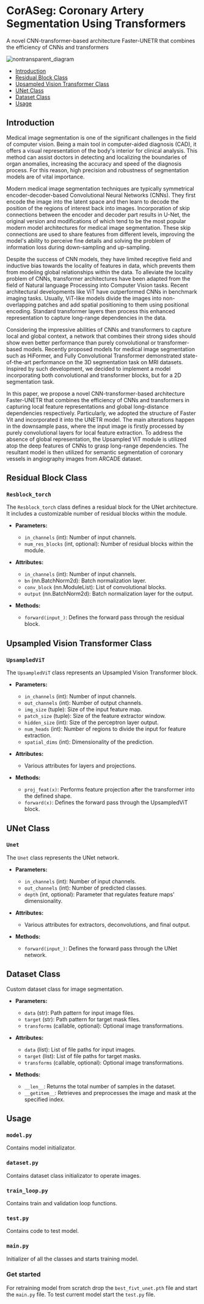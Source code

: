 # CorASeg: Coronary Artery Segmentation Using Transformers

 A novel CNN-transformer-based architecture Faster-UNETR that combines the efficiency of CNNs and transformers


![nontransparent_diagram](https://github.com/Kamipedia/AI701/assets/91109627/20962dc5-e9bd-4ccb-9b5c-7231749a5665)


- [Introduction](#introduction)
- [Residual Block Class](#residual-block-class)
- [Upsampled Vision Transformer Class](#upsampled-vision-transformer-class)
- [UNet Class](#unet-class)
- [Dataset Class](#dataset-class)
- [Usage](#usage)

## Introduction

Medical image segmentation is one of the significant challenges in the field of computer vision. Being a main tool in computer-aided diagnosis (CAD), it offers a visual representation of the body's interior for clinical analysis. This method can assist doctors in detecting and localizing the boundaries of organ anomalies, increasing the accuracy and speed of the diagnosis process. For this reason, high precision and robustness of segmentation models are of vital importance.

Modern medical image segmentation techniques are typically symmetrical encoder-decoder-based Convolutional Neural Networks (CNNs). They first encode the image into the latent space and then learn to decode the position of the regions of interest back into images. Incorporation of skip connections between the encoder and decoder part results in U-Net, the original version and modifications of which tend to be the most popular modern model architectures for medical image segmentation. These skip connections are used to share features from different levels, improving the model's ability to perceive fine details and solving the problem of information loss during down-sampling and up-sampling.  

Despite the success of CNN models, they have limited receptive field and inductive bias towards the locality of features in data, which prevents them from modeling global relationships within the data. To alleviate the locality problem of CNNs, transformer architectures have been adapted from the field of Natural language Processing into Computer Vision tasks. Recent architectural developments like ViT have outperformed CNNs in benchmark imaging tasks. Usually, ViT-like models divide the images into non-overlapping patches and add spatial positioning to them using positional encoding. Standard transformer layers then process this enhanced representation to capture long-range dependencies in the data. 

Considering the impressive abilities of CNNs and transformers to capture local and global context, a network that combines their strong sides should show even better performance than purely convolutional or transformer-based models. Recently proposed models for medical image segmentation such as HiFormer, and Fully Convolutional Transformer  demonstrated state-of-the-art performance on the 3D segmentation task on MRI datasets. Inspired by such development, we decided to implement a model incorporating both convolutional and transformer blocks, but for a 2D segmentation task. 

In this paper, we propose a novel CNN-transformer-based architecture Faster-UNETR that combines the efficiency of CNNs and transformers in capturing local feature representations and global long-distance dependencies respectively. Particularly, we adopted the structure of Faster Vit and incorporated it into the UNETR model. The main alterations happen in the downsample pass, where the input image is firstly processed by purely convolutional layers for local feature extraction. To address the absence of global representation, the Upsampled ViT module is utilized atop the deep features of CNNs to grasp long-range dependencies. The resultant model is then utilized for semantic segmentation of coronary vessels in angiography images from ARCADE dataset.

## Residual Block Class

### `Resblock_torch`

The `Resblock_torch` class defines a residual block for the UNet architecture. It includes a customizable number of residual blocks within the module.

- **Parameters:**
  - `in_channels` (int): Number of input channels.
  - `num_res_blocks` (int, optional): Number of residual blocks within the module.

- **Attributes:**
  - `in_channels` (int): Number of input channels.
  - `bn` (nn.BatchNorm2d): Batch normalization layer.
  - `conv_block` (nn.ModuleList): List of convolutional blocks.
  - `output` (nn.BatchNorm2d): Batch normalization layer for the output.

- **Methods:**
  - `forward(input_)`: Defines the forward pass through the residual block.

## Upsampled Vision Transformer Class

### `UpsampledViT`

The `UpsampledViT` class represents an Upsampled Vision Transformer block.

- **Parameters:**
  - `in_channels` (int): Number of input channels.
  - `out_channels` (int): Number of output channels.
  - `img_size` (tuple): Size of the input feature map.
  - `patch_size` (tuple): Size of the feature extractor window.
  - `hidden_size` (int): Size of the perceptron layer output.
  - `num_heads` (int): Number of regions to divide the input for feature extraction.
  - `spatial_dims` (int): Dimensionality of the prediction.

- **Attributes:**
  - Various attributes for layers and projections.

- **Methods:**
  - `proj_feat(x)`: Performs feature projection after the transformer into the defined shape.
  - `forward(x)`: Defines the forward pass through the UpsampledViT block.

## UNet Class

### `Unet`

The `Unet` class represents the UNet network.

- **Parameters:**
  - `in_channels` (int): Number of input channels.
  - `out_channels` (int): Number of predicted classes.
  - `depth` (int, optional): Parameter that regulates feature maps' dimensionality.

- **Attributes:**
  - Various attributes for extractors, deconvolutions, and final output.

- **Methods:**
  - `forward(input_)`: Defines the forward pass through the UNet network.


## Dataset Class

Custom dataset class for image segmentation.

 - **Parameters:**
    - `data` (str): Path pattern for input image files.
    - `target` (str): Path pattern for target mask files.
    - `transforms` (callable, optional): Optional image transformations.

  - **Attributes:**
    - `data` (list): List of file paths for input images.
    - `target` (list): List of file paths for target masks.
    - `transforms` (callable, optional): Optional image transformations.

  - **Methods:**
    - `__len__`: Returns the total number of samples in the dataset.
    - `__getitem__`: Retrieves and preprocesses the image and mask at the specified index.
   
## Usage

### `model.py`

Contains model initializator.

### `dataset.py`

Contains dataset class initializator to operate images.

### `train_loop.py`

Contains train and validation loop functions.

### `test.py`

Contains code to test model.

### `main.py`

Initializer of all the classes and starts training model.


### Get started

For retraining model from scratch drop the `best_fivt_unet.pth` file and start the `main.py` file. To test current model start the `test.py` file.
